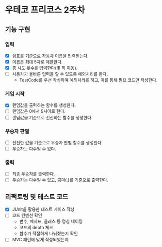 
우테코 프리코스 2주차
=

## 기능 구현
### 입력
  -[x] 쉼표를 기준으로 자동차 이름을 입력받는다.
  -[x] 이름은 최대 5자로 제한한다.
  -[x] 총 시도 횟수를 입력한다(몇 회 이동).
  -[ ] 사용자가 올바른 입력을 할 수 있도록 예외처리를 한다.
    - TestCode를 우선 작성하여 예외처리를 하고, 이를 통해 필요 코드만 작성한다. 

### 게임 시작
  -[x] 랜덤값을 출력하는 함수를 생성한다. 
  -[ ] 랜덤값은 0에서 9사이로 한다. 
  -[ ] 랜덤값을 기준으로 전진하는 함수를 생성한다.

### 우승자 판별
  -[ ] 전진한 값을 기준으로 우승자 판별 함수를 생성한다.
  -[ ] 우승자는 다수일 수 있다.

### 출력
  -[ ] 최종 우승자를 출력한다.
  -[ ] 우승자는 다수일 수 있고, 콤마(,)를 기준으로 출력한다. 

## 리팩토링 및 테스트 코드
  - [x] JUnit을 활용한 테스트 케이스 작성
  - [ ] 코드 컨벤션 확인
    - 변수, 메서드, 클래스 등 명칭 네이밍
    - 코드의 depth 체크
    - 함수가 적절하게 나눠졌는지 확인
  - [ ] MVC 패턴에 맞게 작성되었는지